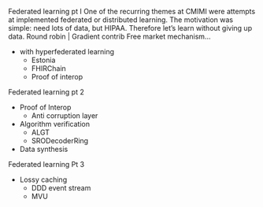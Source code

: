 Federated learning pt I
One of the recurring themes at CMIMI were attempts at implemented federated or distributed learning.  The motivation was simple: need lots of data, but HIPAA.  Therefore let’s learn without giving up data.  Round robin | Gradient contrib
Free market mechanism...
* with hyperfederated learning
    * Estonia
    * FHIRChain
    * Proof of interop

Federated learning pt 2
* Proof of Interop
    * Anti corruption layer
* Algorithm verification
    * ALGT
    * SRODecoderRing
* Data synthesis 

Federated learning Pt 3
* Lossy caching
    * DDD event stream
    * MVU
